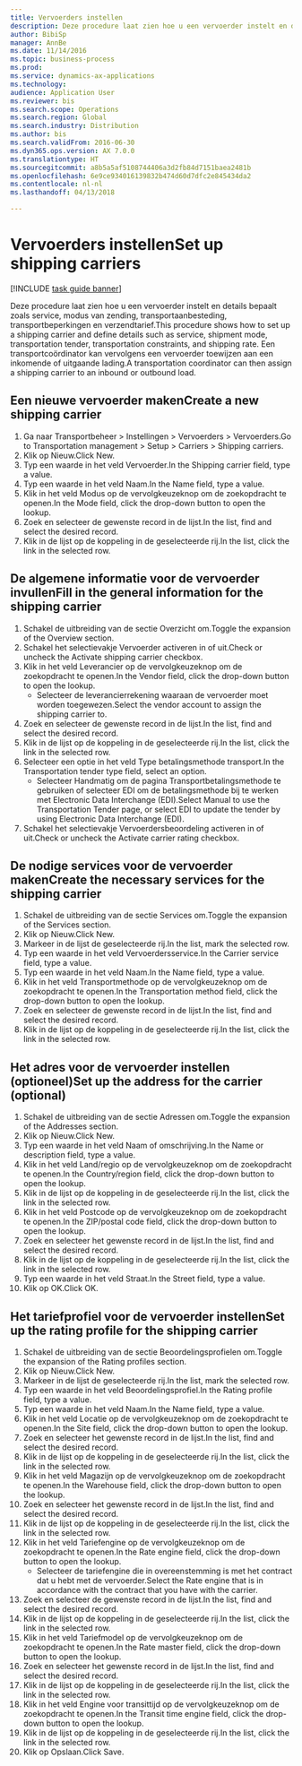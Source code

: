 ```yaml
--- 
title: Vervoerders instellen
description: Deze procedure laat zien hoe u een vervoerder instelt en details bepaalt zoals service, modus van zending, transportaanbesteding, transportbeperkingen en verzendtarief.
author: BibiSp
manager: AnnBe
ms.date: 11/14/2016
ms.topic: business-process
ms.prod: 
ms.service: dynamics-ax-applications
ms.technology: 
audience: Application User
ms.reviewer: bis
ms.search.scope: Operations
ms.search.region: Global
ms.search.industry: Distribution
ms.author: bis
ms.search.validFrom: 2016-06-30
ms.dyn365.ops.version: AX 7.0.0
ms.translationtype: HT
ms.sourcegitcommit: a8b5a5af5108744406a3d2fb84d7151baea2481b
ms.openlocfilehash: 6e9ce934016139832b474d60d7dfc2e845434da2
ms.contentlocale: nl-nl
ms.lasthandoff: 04/13/2018

---
```

# <a name="set-up-shipping-carriers"></a><span data-ttu-id="e205c-103">Vervoerders instellen</span><span class="sxs-lookup"><span data-stu-id="e205c-103">Set up shipping carriers</span></span>

[!INCLUDE [task guide banner](../../includes/task-guide-banner.md)]

<span data-ttu-id="e205c-104">Deze procedure laat zien hoe u een vervoerder instelt en details bepaalt zoals service, modus van zending, transportaanbesteding, transportbeperkingen en verzendtarief.</span><span class="sxs-lookup"><span data-stu-id="e205c-104">This procedure shows how to set up a shipping carrier and define details such as service, shipment mode, transportation tender, transportation constraints, and shipping rate.</span></span> <span data-ttu-id="e205c-105">Een transportcoördinator kan vervolgens een vervoerder toewijzen aan een inkomende of uitgaande lading.</span><span class="sxs-lookup"><span data-stu-id="e205c-105">A transportation coordinator can then assign a shipping carrier to an inbound or outbound load.</span></span>


## <a name="create-a-new-shipping-carrier"></a><span data-ttu-id="e205c-106">Een nieuwe vervoerder maken</span><span class="sxs-lookup"><span data-stu-id="e205c-106">Create a new shipping carrier</span></span>
1. <span data-ttu-id="e205c-107">Ga naar Transportbeheer > Instellingen > Vervoerders > Vervoerders.</span><span class="sxs-lookup"><span data-stu-id="e205c-107">Go to Transportation management > Setup > Carriers > Shipping carriers.</span></span>
2. <span data-ttu-id="e205c-108">Klik op Nieuw.</span><span class="sxs-lookup"><span data-stu-id="e205c-108">Click New.</span></span>
3. <span data-ttu-id="e205c-109">Typ een waarde in het veld Vervoerder.</span><span class="sxs-lookup"><span data-stu-id="e205c-109">In the Shipping carrier field, type a value.</span></span>
4. <span data-ttu-id="e205c-110">Typ een waarde in het veld Naam.</span><span class="sxs-lookup"><span data-stu-id="e205c-110">In the Name field, type a value.</span></span>
5. <span data-ttu-id="e205c-111">Klik in het veld Modus op de vervolgkeuzeknop om de zoekopdracht te openen.</span><span class="sxs-lookup"><span data-stu-id="e205c-111">In the Mode field, click the drop-down button to open the lookup.</span></span>
6. <span data-ttu-id="e205c-112">Zoek en selecteer de gewenste record in de lijst.</span><span class="sxs-lookup"><span data-stu-id="e205c-112">In the list, find and select the desired record.</span></span>
7. <span data-ttu-id="e205c-113">Klik in de lijst op de koppeling in de geselecteerde rij.</span><span class="sxs-lookup"><span data-stu-id="e205c-113">In the list, click the link in the selected row.</span></span>

## <a name="fill-in-the-general-information-for-the-shipping-carrier"></a><span data-ttu-id="e205c-114">De algemene informatie voor de vervoerder invullen</span><span class="sxs-lookup"><span data-stu-id="e205c-114">Fill in the general information for the shipping carrier</span></span>
1. <span data-ttu-id="e205c-115">Schakel de uitbreiding van de sectie Overzicht om.</span><span class="sxs-lookup"><span data-stu-id="e205c-115">Toggle the expansion of the Overview section.</span></span>
2. <span data-ttu-id="e205c-116">Schakel het selectievakje Vervoerder activeren in of uit.</span><span class="sxs-lookup"><span data-stu-id="e205c-116">Check or uncheck the Activate shipping carrier checkbox.</span></span>
3. <span data-ttu-id="e205c-117">Klik in het veld Leverancier op de vervolgkeuzeknop om de zoekopdracht te openen.</span><span class="sxs-lookup"><span data-stu-id="e205c-117">In the Vendor field, click the drop-down button to open the lookup.</span></span>
    * <span data-ttu-id="e205c-118">Selecteer de leverancierrekening waaraan de vervoerder moet worden toegewezen.</span><span class="sxs-lookup"><span data-stu-id="e205c-118">Select the vendor account to assign the shipping carrier to.</span></span>  
4. <span data-ttu-id="e205c-119">Zoek en selecteer de gewenste record in de lijst.</span><span class="sxs-lookup"><span data-stu-id="e205c-119">In the list, find and select the desired record.</span></span>
5. <span data-ttu-id="e205c-120">Klik in de lijst op de koppeling in de geselecteerde rij.</span><span class="sxs-lookup"><span data-stu-id="e205c-120">In the list, click the link in the selected row.</span></span>
6. <span data-ttu-id="e205c-121">Selecteer een optie in het veld Type betalingsmethode transport.</span><span class="sxs-lookup"><span data-stu-id="e205c-121">In the Transportation tender type field, select an option.</span></span>
    * <span data-ttu-id="e205c-122">Selecteer Handmatig om de pagina Transportbetalingsmethode te gebruiken of selecteer EDI om de betalingsmethode bij te werken met Electronic Data Interchange (EDI).</span><span class="sxs-lookup"><span data-stu-id="e205c-122">Select Manual to use the Transportation Tender page, or select EDI to update the tender by using Electronic Data Interchange (EDI).</span></span>  
7. <span data-ttu-id="e205c-123">Schakel het selectievakje Vervoerdersbeoordeling activeren in of uit.</span><span class="sxs-lookup"><span data-stu-id="e205c-123">Check or uncheck the Activate carrier rating checkbox.</span></span>

## <a name="create-the-necessary-services-for-the-shipping-carrier"></a><span data-ttu-id="e205c-124">De nodige services voor de vervoerder maken</span><span class="sxs-lookup"><span data-stu-id="e205c-124">Create the necessary services for the shipping carrier</span></span>
1. <span data-ttu-id="e205c-125">Schakel de uitbreiding van de sectie Services om.</span><span class="sxs-lookup"><span data-stu-id="e205c-125">Toggle the expansion of the Services section.</span></span>
2. <span data-ttu-id="e205c-126">Klik op Nieuw.</span><span class="sxs-lookup"><span data-stu-id="e205c-126">Click New.</span></span>
3. <span data-ttu-id="e205c-127">Markeer in de lijst de geselecteerde rij.</span><span class="sxs-lookup"><span data-stu-id="e205c-127">In the list, mark the selected row.</span></span>
4. <span data-ttu-id="e205c-128">Typ een waarde in het veld Vervoerdersservice.</span><span class="sxs-lookup"><span data-stu-id="e205c-128">In the Carrier service field, type a value.</span></span>
5. <span data-ttu-id="e205c-129">Typ een waarde in het veld Naam.</span><span class="sxs-lookup"><span data-stu-id="e205c-129">In the Name field, type a value.</span></span>
6. <span data-ttu-id="e205c-130">Klik in het veld Transportmethode op de vervolgkeuzeknop om de zoekopdracht te openen.</span><span class="sxs-lookup"><span data-stu-id="e205c-130">In the Transportation method field, click the drop-down button to open the lookup.</span></span>
7. <span data-ttu-id="e205c-131">Zoek en selecteer de gewenste record in de lijst.</span><span class="sxs-lookup"><span data-stu-id="e205c-131">In the list, find and select the desired record.</span></span>
8. <span data-ttu-id="e205c-132">Klik in de lijst op de koppeling in de geselecteerde rij.</span><span class="sxs-lookup"><span data-stu-id="e205c-132">In the list, click the link in the selected row.</span></span>

## <a name="set-up-the-address-for-the-carrier-optional"></a><span data-ttu-id="e205c-133">Het adres voor de vervoerder instellen (optioneel)</span><span class="sxs-lookup"><span data-stu-id="e205c-133">Set up the address for the carrier (optional)</span></span>
1. <span data-ttu-id="e205c-134">Schakel de uitbreiding van de sectie Adressen om.</span><span class="sxs-lookup"><span data-stu-id="e205c-134">Toggle the expansion of the Addresses section.</span></span>
2. <span data-ttu-id="e205c-135">Klik op Nieuw.</span><span class="sxs-lookup"><span data-stu-id="e205c-135">Click New.</span></span>
3. <span data-ttu-id="e205c-136">Typ een waarde in het veld Naam of omschrijving.</span><span class="sxs-lookup"><span data-stu-id="e205c-136">In the Name or description field, type a value.</span></span>
4. <span data-ttu-id="e205c-137">Klik in het veld Land/regio op de vervolgkeuzeknop om de zoekopdracht te openen.</span><span class="sxs-lookup"><span data-stu-id="e205c-137">In the Country/region field, click the drop-down button to open the lookup.</span></span>
5. <span data-ttu-id="e205c-138">Klik in de lijst op de koppeling in de geselecteerde rij.</span><span class="sxs-lookup"><span data-stu-id="e205c-138">In the list, click the link in the selected row.</span></span>
6. <span data-ttu-id="e205c-139">Klik in het veld Postcode op de vervolgkeuzeknop om de zoekopdracht te openen.</span><span class="sxs-lookup"><span data-stu-id="e205c-139">In the ZIP/postal code field, click the drop-down button to open the lookup.</span></span>
7. <span data-ttu-id="e205c-140">Zoek en selecteer het gewenste record in de lijst.</span><span class="sxs-lookup"><span data-stu-id="e205c-140">In the list, find and select the desired record.</span></span>
8. <span data-ttu-id="e205c-141">Klik in de lijst op de koppeling in de geselecteerde rij.</span><span class="sxs-lookup"><span data-stu-id="e205c-141">In the list, click the link in the selected row.</span></span>
9. <span data-ttu-id="e205c-142">Typ een waarde in het veld Straat.</span><span class="sxs-lookup"><span data-stu-id="e205c-142">In the Street field, type a value.</span></span>
10. <span data-ttu-id="e205c-143">Klik op OK.</span><span class="sxs-lookup"><span data-stu-id="e205c-143">Click OK.</span></span>

## <a name="set-up-the-rating-profile-for-the-shipping-carrier"></a><span data-ttu-id="e205c-144">Het tariefprofiel voor de vervoerder instellen</span><span class="sxs-lookup"><span data-stu-id="e205c-144">Set up the rating profile for the shipping carrier</span></span>
1. <span data-ttu-id="e205c-145">Schakel de uitbreiding van de sectie Beoordelingsprofielen om.</span><span class="sxs-lookup"><span data-stu-id="e205c-145">Toggle the expansion of the Rating profiles section.</span></span>
2. <span data-ttu-id="e205c-146">Klik op Nieuw.</span><span class="sxs-lookup"><span data-stu-id="e205c-146">Click New.</span></span>
3. <span data-ttu-id="e205c-147">Markeer in de lijst de geselecteerde rij.</span><span class="sxs-lookup"><span data-stu-id="e205c-147">In the list, mark the selected row.</span></span>
4. <span data-ttu-id="e205c-148">Typ een waarde in het veld Beoordelingsprofiel.</span><span class="sxs-lookup"><span data-stu-id="e205c-148">In the Rating profile field, type a value.</span></span>
5. <span data-ttu-id="e205c-149">Typ een waarde in het veld Naam.</span><span class="sxs-lookup"><span data-stu-id="e205c-149">In the Name field, type a value.</span></span>
6. <span data-ttu-id="e205c-150">Klik in het veld Locatie op de vervolgkeuzeknop om de zoekopdracht te openen.</span><span class="sxs-lookup"><span data-stu-id="e205c-150">In the Site field, click the drop-down button to open the lookup.</span></span>
7. <span data-ttu-id="e205c-151">Zoek en selecteer het gewenste record in de lijst.</span><span class="sxs-lookup"><span data-stu-id="e205c-151">In the list, find and select the desired record.</span></span>
8. <span data-ttu-id="e205c-152">Klik in de lijst op de koppeling in de geselecteerde rij.</span><span class="sxs-lookup"><span data-stu-id="e205c-152">In the list, click the link in the selected row.</span></span>
9. <span data-ttu-id="e205c-153">Klik in het veld Magazijn op de vervolgkeuzeknop om de zoekopdracht te openen.</span><span class="sxs-lookup"><span data-stu-id="e205c-153">In the Warehouse field, click the drop-down button to open the lookup.</span></span>
10. <span data-ttu-id="e205c-154">Zoek en selecteer het gewenste record in de lijst.</span><span class="sxs-lookup"><span data-stu-id="e205c-154">In the list, find and select the desired record.</span></span>
11. <span data-ttu-id="e205c-155">Klik in de lijst op de koppeling in de geselecteerde rij.</span><span class="sxs-lookup"><span data-stu-id="e205c-155">In the list, click the link in the selected row.</span></span>
12. <span data-ttu-id="e205c-156">Klik in het veld Tariefengine op de vervolgkeuzeknop om de zoekopdracht te openen.</span><span class="sxs-lookup"><span data-stu-id="e205c-156">In the Rate engine field, click the drop-down button to open the lookup.</span></span>
    * <span data-ttu-id="e205c-157">Selecteer de tariefengine die in overeenstemming is met het contract dat u hebt met de vervoerder.</span><span class="sxs-lookup"><span data-stu-id="e205c-157">Select the Rate engine that is in accordance with the contract that you have with the carrier.</span></span>  
13. <span data-ttu-id="e205c-158">Zoek en selecteer de gewenste record in de lijst.</span><span class="sxs-lookup"><span data-stu-id="e205c-158">In the list, find and select the desired record.</span></span>
14. <span data-ttu-id="e205c-159">Klik in de lijst op de koppeling in de geselecteerde rij.</span><span class="sxs-lookup"><span data-stu-id="e205c-159">In the list, click the link in the selected row.</span></span>
15. <span data-ttu-id="e205c-160">Klik in het veld Tariefmodel op de vervolgkeuzeknop om de zoekopdracht te openen.</span><span class="sxs-lookup"><span data-stu-id="e205c-160">In the Rate master field, click the drop-down button to open the lookup.</span></span>
16. <span data-ttu-id="e205c-161">Zoek en selecteer het gewenste record in de lijst.</span><span class="sxs-lookup"><span data-stu-id="e205c-161">In the list, find and select the desired record.</span></span>
17. <span data-ttu-id="e205c-162">Klik in de lijst op de koppeling in de geselecteerde rij.</span><span class="sxs-lookup"><span data-stu-id="e205c-162">In the list, click the link in the selected row.</span></span>
18. <span data-ttu-id="e205c-163">Klik in het veld Engine voor transittijd op de vervolgkeuzeknop om de zoekopdracht te openen.</span><span class="sxs-lookup"><span data-stu-id="e205c-163">In the Transit time engine field, click the drop-down button to open the lookup.</span></span>
19. <span data-ttu-id="e205c-164">Klik in de lijst op de koppeling in de geselecteerde rij.</span><span class="sxs-lookup"><span data-stu-id="e205c-164">In the list, click the link in the selected row.</span></span>
20. <span data-ttu-id="e205c-165">Klik op Opslaan.</span><span class="sxs-lookup"><span data-stu-id="e205c-165">Click Save.</span></span>


